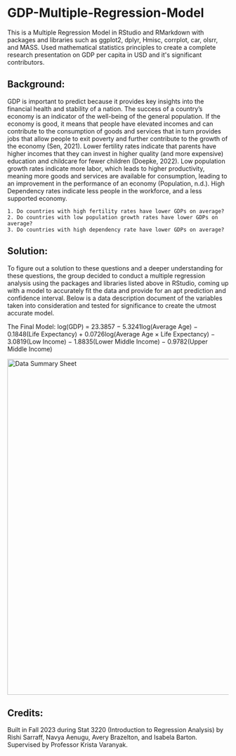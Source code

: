 # GDP-Multiple-Regression-Model
This is a Multiple Regression Model in RStudio and RMarkdown with packages and libraries such as ggplot2, dplyr, Hmisc, corrplot, car, olsrr, and MASS. Used mathematical statistics principles to create a complete research presentation on GDP per capita in USD and it's significant contributors.

## Background:

GDP is important to predict because it provides key insights into the financial health and stability of a nation. The success of a country’s economy is an indicator of the well-being of the general population. If the economy is good, it means that people have elevated incomes and can contribute to the consumption of goods and services that in turn provides jobs that allow people to exit poverty and further contribute to the growth
of the economy (Sen, 2021). Lower fertility rates indicate that parents have higher incomes that they can invest in higher quality (and more expensive) education and childcare for fewer children (Doepke, 2022). Low population growth rates indicate more labor, which leads to higher productivity, meaning more goods and services are available for consumption, leading to an improvement in the performance of an economy (Population, n.d.). High Dependency rates indicate less people in the workforce, and a less supported economy.

    1. Do countries with high fertility rates have lower GDPs on average?
    2. Do countries with low population growth rates have lower GDPs on average?
    3. Do countries with high dependency rate have lower GDPs on average?

## Solution:

To figure out a solution to these questions and a deeper understanding for these questions, the group decided to conduct a multiple regression analysis using the packages and libraries listed above in RStudio, coming up with a model to accurately fit the data and provide for an apt prediction and confidence interval. Below is a data description document of the variables taken into consideration and tested for significance to create the utmost accurate model.

The Final Model: log(GDP) = 23.3857 − 5.3241log(Average Age) − 0.1848(Life Expectancy) + 0.0726log(Average Age × Life Expectancy) − 3.0819(Low Income) − 1.8835(Lower Middle Income) − 0.9782(Upper Middle Income)


<img width="765" alt="Data Summary Sheet" src="https://github.com/RishiSarraff/GDP-Multiple-Regression-Model/assets/129014691/f2430610-72bb-44d8-8ba0-278a80309d54">


## Credits:

Built in Fall 2023 during Stat 3220 (Introduction to Regression Analysis) by Rishi Sarraff, Navya Aenugu, Avery Brazelton, and Isabela Barton. Supervised by Professor Krista Varanyak.


